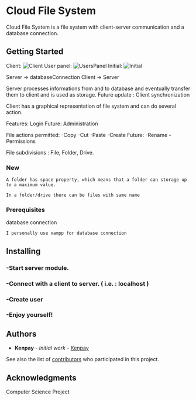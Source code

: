  # Cloud File System

Cloud File System is a file system with client-server communication and a database connection.

## Getting Started

Client: ![Client](https://i.ibb.co/cYT5bXV/file-System.png)
User panel: ![UsersPanel](https://i.ibb.co/6wWb1Hb/users-Panel.png)
Initial: ![Initial](https://i.ibb.co/z2qNH12/initial-Capture.png)

Server -> databaseConnection
Client -> Server

Server processes informations from and to database and eventually transfer them to client and is used as storage.
Future update : Client synchronization

Client has a graphical representation of file system and can do several action.

Features:
Login
Future:
  Administration

File actions permitted:
-Copy
-Cut
-Paste
-Create
Future:
-Rename
-Permissions

File subdivisions : File, Folder, Drive.

### New
```
A folder has space property, which means that a folder can storage up to a maximum value.
```

```
In a folder/drive there can be files with same name
```

### Prerequisites

database connection

```
I personally use xampp for database connection
```


## Installing

### -Start server module.
### -Connect with a client to server. ( i.e. : localhost )
### -Create user
### -Enjoy yourself!


## Authors

* **Kenpay** - *Initial work* - [Kenpay](https://github.com/kenpay)

See also the list of [contributors](https://github.com/kenpay/cloud-file-system/contributors) who participated in this project.

## Acknowledgments

Computer Science Project
                     
                     
